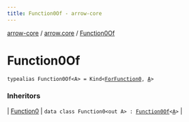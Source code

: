 ```yaml
---
title: Function0Of - arrow-core
---
```


[arrow-core](../index.html) / [arrow.core](index.html) / [Function0Of](./-function0-of.html)

# Function0Of

`typealias Function0Of<A> = Kind<`[`ForFunction0`](-for-function0.html)`, `[`A`](-function0-of.html#A)`>`

### Inheritors

| [Function0](-function0/index.html) | `data class Function0<out A> : `[`Function0Of`](./-function0-of.html)`<`[`A`](-function0/index.html#A)`>` |

